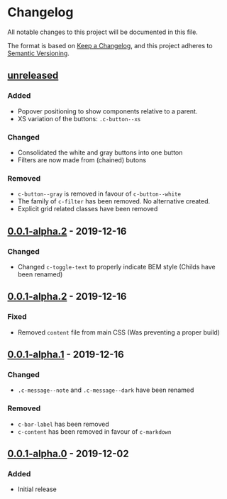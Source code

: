 # Changelog
All notable changes to this project will be documented in this file.

The format is based on [Keep a Changelog](https://keepachangelog.com/en/1.0.0/),
and this project adheres to [Semantic Versioning](https://semver.org/spec/v2.0.0.html).

## [unreleased]

### Added
- Popover positioning to show components relative to a parent.
- XS variation of the buttons: `.c-button--xs`

### Changed
- Consolidated the white and gray buttons into one button
- Filters are now made from (chained) butons

### Removed
- `c-button--gray` is removed in favour of `c-button--white`
- The family of `c-filter` has been removed. No alternative created.
- Explicit grid related classes have been removed

## [0.0.1-alpha.2] - 2019-12-16

### Changed
- Changed `c-toggle-text` to properly indicate BEM style (Childs have been renamed)

## [0.0.1-alpha.2] - 2019-12-16

### Fixed
- Removed `content` file from main CSS (Was preventing a proper build)

## [0.0.1-alpha.1] - 2019-12-16

### Changed
- `.c-message--note` and `.c-message--dark` have been renamed

### Removed
- `c-bar-label` has been removed
- `c-content` has been removed in favour of `c-markdown`

## [0.0.1-alpha.0] - 2019-12-02

### Added
- Initial release

[unreleased]: https://github.com/appsignal/design-system/compare/v0.0.1-alpha.2...HEAD
[0.0.1-alpha.2]: https://github.com/appsignal/design-system/releases/tag/v0.0.1-alpha.2
[0.0.1-alpha.1]: https://github.com/appsignal/design-system/releases/tag/v0.0.1-alpha.1
[0.0.1-alpha.0]: https://github.com/appsignal/design-system/releases/tag/v0.0.1-alpha.0
